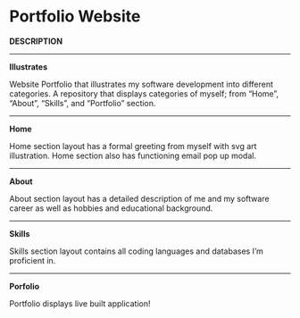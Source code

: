 # Portfolio Website
**DESCRIPTION**
______________________________________________________________________________________________________________________________________________________________

**Illustrates**

Website Portfolio that illustrates my software development into different categories. A repository that displays categories of myself; from “Home”, “About”, “Skills”, and “Portfolio” section.
______________________________________________________________________________________________________________________________________________________________

**Home**

Home section layout has a formal greeting from myself with svg art illustration. Home section also has functioning email pop up modal.
______________________________________________________________________________________________________________________________________________________________

**About**

About section layout has a detailed description of me and my software career as well as hobbies and educational background.
______________________________________________________________________________________________________________________________________________________________

 **Skills**
 
Skills section layout contains all coding languages and databases I’m proficient in.
______________________________________________________________________________________________________________________________________________________________

 **Porfolio**
 
Portfolio displays live built application!  
